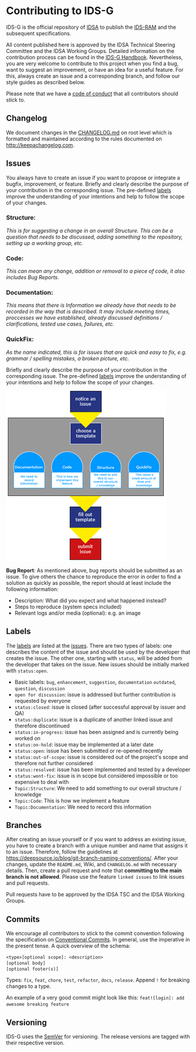 # Contributing to IDS-G

IDS-G is the official repository of [IDSA](https://www.internationaldataspaces.org) to publish the [IDS-RAM](https://github.com/International-Data-Spaces-Association/IDS-RAM_4_0) and the subsequent specifications.

All content published here is approved by the IDSA Technical Steering Committee and the IDSA Working Groups. Detailed information on the contribution process can be found in the [IDS-G Handbook](Handbook/README.md). Nevertheless, you are very welcome to contribute
to this project when you find a bug, want to suggest an improvement, or have an idea for a useful
feature. For this, always create an issue and a corresponding branch, and follow our style
guides as described below.

Please note that we have a [code of conduct](CODE_OF_CONDUCT.md) that all contributors should stick to.

## Changelog

We document changes in the [CHANGELOG.md](CHANGELOG.md) on root level which is formatted and
maintained according to the rules documented on http://keepachangelog.com.

## Issues

You always have to create an issue if you want to propose or integrate a bugfix, improvement, or feature.
Briefly and clearly describe the purpose of your contribution in the corresponding issue.
The pre-defined [labels](#labels) improve the understanding of your intentions and help to follow
the scope of your changes.

### Structure:

*This is for suggesting a change in an overall Structure. This can be a question that needs to be discussed, adding something to the repository, setting up a working group, etc.*
### Code:

*This can mean any change, addition or removal to a piece of code, it also includes Bug Reports.*

### Documentation:

*This means that there is Information we already have that needs to be recorded in the way that is described. It may include meeting times, proccesses we have established, already discussed definitions / clarifications, tested use cases, failures, etc.*

### QuickFix:

*As the name indicated, this is for issues that are quick and easy to fix, e.g. grammar / spelling mistakes, a broken picture, etc.*

Briefly and clearly describe the purpose of your contribution in the corresponding issue.
The pre-defined [labels](#labels) improve the understanding of your intentions and help to follow
the scope of your changes.

  ![Issue flow.png](https://github.com/International-Data-Spaces-Association/IDS-G/blob/issue-templates/resources/Issue%20flow.png)


**Bug Report**: As mentioned above, bug reports should be submitted as an issue. To give others
the chance to reproduce the error in order to find a solution as quickly as possible, the report
should at least include the following information:
* Description: What did you expect and what happened instead?
* Steps to reproduce (system specs included)
* Relevant logs and/or media (optional): e.g. an image

## Labels

The [labels](https://github.com/International-Data-Spaces-Association/IDS-G/labels) are listed at the
[issues](https://github.com/International-Data-Spaces-Association/IDS-G/issues).
There are two types of labels: one describes the content of the issue and should be used by the
developer that creates the issue. The other one, starting with `status`, will be added from the
developer that takes on the issue. New issues should be initially marked with `status:open`.
*  Basic labels: `bug`, `enhancement`, `suggestion`, `documentation` `outdated`, `question`, `discussion`
*  `open for discussion`: issue is addressed but further contribution is requested by everyone
*  `status:closed`: issue is closed (after successful approval by issuer and QA)
*  `status:duplicate`: issue is a duplicate of another linked issue and therefore discontinued
*  `status:in-progress`: issue has been assigned and is currently being worked on
*  `status:on-hold`: issue may be implemented at a later date
*  `status:open`: issue has been submitted or re-opened recently
*  `status:out-of-scope`: issue is considered out of the project's scope and therefore not further considered
*  `status:resolved`: issue has been implemented and tested by a developer
*  `status:wont-fix`: issue is in scope but considered impossible or too expensive to deal with
*  `Topic:Structure`: We need to add something to our overall structure / knowledge
*  `Topic:Code`: This is how we implement a feature
*  `Topic:Documentation`: We need to record this information

## Branches

After creating an issue yourself or if you want to address an existing issue, you have to create a
branch with a unique number and name that assigns it to an issue. Therefore, follow the guidelines
at https://deepsource.io/blog/git-branch-naming-conventions/. After your changes, update the
`README.md`, Wiki, and `CHANGELOG.md` with necessary details. Then, create a pull request and note
that **committing to the main branch is not allowed**. Please use the feature `linked issues` to
link issues and pull requests.

Pull requests have to be approved by the IDSA TSC and the IDSA Working Groups.

## Commits

We encourage all contributors to stick to the commit convention following the specification on
[Conventional Commits](https://www.conventionalcommits.org/en/v1.0.0/). In general, use  the
imperative in the present tense. A quick overview of the schema:
```
<type>[optional scope]: <description>
[optional body]
[optional footer(s)]
```

Types: `fix`, `feat`, `chore`, `test`, `refactor`, `docs`, `release`. Append `!` for breaking
changes to a type.

An example of a very good commit might look like this: `feat![login]: add awesome breaking feature`


## Versioning
IDS-G uses the [SemVer](https://semver.org/) for versioning. The release versions
are tagged with their respective version.
